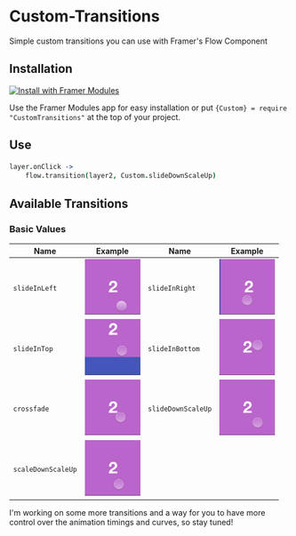 # Custom-Transitions
Simple custom transitions you can use with Framer's Flow Component

## Installation

<a href='https://open.framermodules.com/custom-transitions'>
    <img alt='Install with Framer Modules'
    src='https://www.framermodules.com/assets/badge@2x.png' width='160' height='40' />
</a>

Use the Framer Modules app for easy installation or put `{Custom} = require "CustomTransitions"` at the top of your project.

## Use

``` coffeescript
layer.onClick ->
	flow.transition(layer2, Custom.slideDownScaleUp)
```

## Available Transitions

### Basic Values
Name | Example | Name | Example
-----| ------- | -----| -------
`slideInLeft` | <img src ="/images/slideInLeft.gif" width="100" /> | `slideInRight` | <img src ="/images/slideInRight.gif" width="100" />
`slideInTop` | <img src ="/images/slideInTop.gif" width="100" /> | `slideInBottom` | <img src ="/images/slideInBottom.gif" width="100" />
`crossfade` | <img src ="/images/crossfade.gif" width="100" /> | `slideDownScaleUp` | <img src ="/images/slideDownScaleUp.gif" width="100" />
`scaleDownScaleUp` | <img src ="/images/scaleDownScaleUp.gif" width="100" /> | |

I'm working on some more transitions and a way for you to have more control over the animation timings and curves, so stay tuned!
